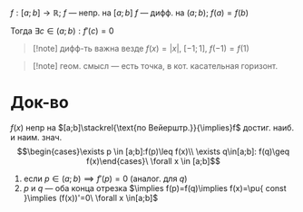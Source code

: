 $f: [a;b]\to \mathbb{R};\ f$ — непр. на $[a;b]$
$f$ — дифф. на $(a;b);\ f(a)=f(b)$

Тогда $\exists c\in(a;b): f'(c)=0$

>[!note] дифф-ть важна везде
>$f(x)=|x|,\ [-1;1],\ f(-1)=f(1)$

>[!note] геом. смысл — есть точка, в кот. касательная горизонт.
# Док-во

$f(x)$ непр на $[a;b]\stackrel{\text{по Вейерштр.}}{\implies}f$ достиг. наиб. и наим. знач. 
$$\begin{cases}\exists p \in [a;b]:f(p)\leq f(x)\\ \exists q\in[a;b]: f(q)\geq f(x)\end{cases}\ \forall x \in [a;b]$$
1. если $p \in(a;b)\implies f'(p)=0$ (аналог. для $q$) 
2. $p$ и $q$ — оба конца отрезка $\implies f(p)=f(q)\implies f(x)=\pu{ const }\implies (f(x))'=0\ \forall x \in[a;b]$
